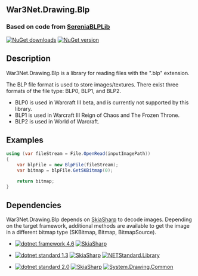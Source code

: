 ## War3Net.Drawing.Blp
### Based on code from [SereniaBLPLib](https://github.com/WoW-Tools/SereniaBLPLib)

[![NuGet downloads](https://img.shields.io/nuget/dt/War3Net.Drawing.Blp.svg)](https://www.nuget.org/packages/War3Net.Drawing.Blp)
[![NuGet version](https://img.shields.io/nuget/v/War3Net.Drawing.Blp.svg)](https://www.nuget.org/packages/War3Net.Drawing.Blp)

## Description

War3Net.Drawing.Blp is a library for reading files with the ".blp" extension.

The BLP file format is used to store images/textures. There exist three formats of the file type: BLP0, BLP1, and BLP2.
- BLP0 is used in Warcraft III beta, and is currently not supported by this library.
- BLP1 is used in Warcraft III Reign of Chaos and The Frozen Throne.
- BLP2 is used in World of Warcraft.

## Examples

```C#
using (var fileStream = File.OpenRead(inputImagePath))
{
    var blpFile = new BlpFile(fileStream);
    var bitmap = blpFile.GetSKBitmap(0);

    return bitmap;
}
```

## Dependencies

War3Net.Drawing.Blp depends on [SkiaSharp](https://github.com/mono/SkiaSharp) to decode images.
Depending on the target framework, additional methods are available to get the image in a different bitmap type (SKBitmap, Bitmap, BitmapSource).

- [![dotnet framework 4.6](https://img.shields.io/badge/.NET%20framework-v4.6-brightgreen.svg)](https://github.com/microsoft/dotnet/blob/master/Documentation/compatibility/README.md#net-framework-46)
    [![SkiaSharp](https://img.shields.io/badge/SkiaSharp-v1.68.0-blue.svg)](https://www.nuget.org/packages/SkiaSharp)

- [![dotnet standard 1.3](https://img.shields.io/badge/.NET%20standard-v1.3-brightgreen.svg)](https://github.com/dotnet/standard/blob/master/docs/versions/netstandard1.3.md)
    [![SkiaSharp](https://img.shields.io/badge/SkiaSharp-v1.68.0-blue.svg)](https://www.nuget.org/packages/SkiaSharp)
    [![NETStandard.Library](https://img.shields.io/badge/NETStandard.Library-v1.6.1-blue.svg)](https://www.nuget.org/packages/NETStandard.Library/)

- [![dotnet standard 2.0](https://img.shields.io/badge/.NET%20standard-v2.0-brightgreen.svg)](https://github.com/dotnet/standard/blob/master/docs/versions/netstandard2.0.md)
    [![SkiaSharp](https://img.shields.io/badge/SkiaSharp-v1.68.0-blue.svg)](https://www.nuget.org/packages/SkiaSharp)
    [![System.Drawing.Common](https://img.shields.io/badge/System.Drawing.Common-v4.5.1-blue.svg)](https://www.nuget.org/packages/System.Drawing.Common)
